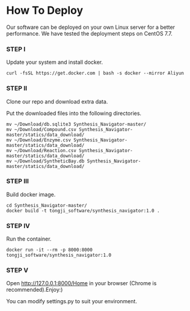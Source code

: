 # How To Deploy

Our software can be deployed on your own Linux server for a better performance. We have tested the deployment steps on CentOS 7.7.

### STEP I

Update your system and install docker.

```
curl -fsSL https://get.docker.com | bash -s docker --mirror Aliyun
```

### STEP II

Clone our repo and download extra data.

Put the downloaded files into the following directories.

```
mv ~/Download/db.sqlite3 Synthesis_Navigator-master/
mv ~/Download/Compound.csv Synthesis_Navigator-master/statics/data_download/
mv ~/Download/Enzyme.csv Synthesis_Navigator-master/statics/data_download/
mv ~/Download/Reaction.csv Synthesis_Navigator-master/statics/data_download/
mv ~/Download/SyntheticBay.db Synthesis_Navigator-master/statics/data_download/
```

### STEP III

Build docker image.

```
cd Synthesis_Navigator-master/
docker build -t tongji_software/synthesis_navigator:1.0 .
```

### STEP IV

Run the container.

```
docker run -it --rm -p 8000:8000 tongji_software/synthesis_navigator:1.0 
```

### STEP V

Open http://127.0.0.1:8000/Home in your browser (Chrome is recommended).Enjoy:)

You can modify settings.py to suit your environment.
